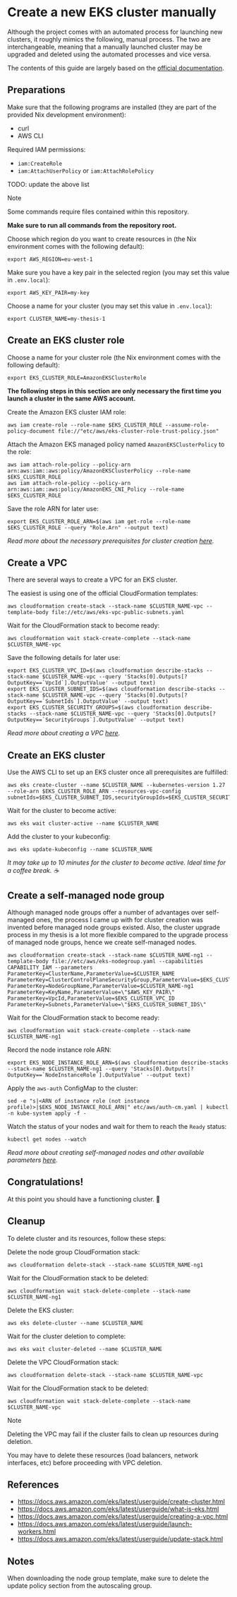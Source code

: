 # Create a new EKS cluster manually

Although the project comes with an automated process for launching new clusters,
it roughly mimics the following, manual process.
The two are interchangeable, meaning that a manually launched cluster may be
upgraded and deleted using the automated processes and vice versa.

The contents of this guide are largely based on the [official documentation](https://docs.aws.amazon.com/eks/latest/userguide/create-cluster.html).

## Preparations

Make sure that the following programs are installed (they are part of the provided Nix development environment):

- curl
- AWS CLI

Required IAM permissions:

- `iam:CreateRole`
- `iam:AttachUserPolicy` or `iam:AttachRolePolicy`

TODO: update the above list

> [!NOTE]
> Some commands require files contained within this repository.
>
> **Make sure to run all commands from the repository root.**

Choose which region do you want to create resources in (the Nix environment comes with the following default):

```shell
export AWS_REGION=eu-west-1
```

Make sure you have a key pair in the selected region (you may set this value in `.env.local`):

```shell
export AWS_KEY_PAIR=my-key
```

Choose a name for your cluster (you may set this value in `.env.local`):

```shell
export CLUSTER_NAME=my-thesis-1
```

## Create an EKS cluster role

Choose a name for your cluster role (the Nix environment comes with the following default):

```shell
export EKS_CLUSTER_ROLE=AmazonEKSClusterRole
```

**The following steps in this section are only necessary the first time you launch a cluster in the same AWS account.**

Create the Amazon EKS cluster IAM role:

```shell
aws iam create-role --role-name $EKS_CLUSTER_ROLE --assume-role-policy-document file://"etc/aws/eks-cluster-role-trust-policy.json"
```

Attach the Amazon EKS managed policy named `AmazonEKSClusterPolicy` to the role:

```shell
aws iam attach-role-policy --policy-arn arn:aws:iam::aws:policy/AmazonEKSClusterPolicy --role-name $EKS_CLUSTER_ROLE
aws iam attach-role-policy --policy-arn arn:aws:iam::aws:policy/AmazonEKS_CNI_Policy --role-name $EKS_CLUSTER_ROLE
```

Save the role ARN for later use:

```shell
export EKS_CLUSTER_ROLE_ARN=$(aws iam get-role --role-name $EKS_CLUSTER_ROLE --query "Role.Arn" --output text)
```

_Read more about the necessary prerequisites for cluster creation [here](https://docs.aws.amazon.com/eks/latest/userguide/create-cluster.html#create-cluster-prerequisites)._

## Create a VPC

There are several ways to create a VPC for an EKS cluster.

The easiest is using one of the official CloudFormation templates:

```shell
aws cloudformation create-stack --stack-name $CLUSTER_NAME-vpc --template-body file://etc/aws/eks-vpc-public-subnets.yaml
```

Wait for the CloudFormation stack to become ready:

```shell
aws cloudformation wait stack-create-complete --stack-name $CLUSTER_NAME-vpc
```

Save the following details for later use:

```shell
export EKS_CLUSTER_VPC_ID=$(aws cloudformation describe-stacks --stack-name $CLUSTER_NAME-vpc --query 'Stacks[0].Outputs[?OutputKey==`VpcId`].OutputValue' --output text)
export EKS_CLUSTER_SUBNET_IDS=$(aws cloudformation describe-stacks --stack-name $CLUSTER_NAME-vpc --query 'Stacks[0].Outputs[?OutputKey==`SubnetIds`].OutputValue' --output text)
export EKS_CLUSTER_SECURITY_GROUPS=$(aws cloudformation describe-stacks --stack-name $CLUSTER_NAME-vpc --query 'Stacks[0].Outputs[?OutputKey==`SecurityGroups`].OutputValue' --output text)
```

_Read more about creating a VPC [here](https://docs.aws.amazon.com/eks/latest/userguide/creating-a-vpc.html)._

## Create an EKS cluster

Use the AWS CLI to set up an EKS cluster once all prerequisites are fulfilled:

```shell
aws eks create-cluster --name $CLUSTER_NAME --kubernetes-version 1.27 --role-arn $EKS_CLUSTER_ROLE_ARN --resources-vpc-config subnetIds=$EKS_CLUSTER_SUBNET_IDS,securityGroupIds=$EKS_CLUSTER_SECURITY_GROUPS
```

Wait for the cluster to become active:

```shell
aws eks wait cluster-active --name $CLUSTER_NAME
```

Add the cluster to your kubeconfig:

```shell
aws eks update-kubeconfig --name $CLUSTER_NAME
```

_It may take up to 10 minutes for the cluster to become active. Ideal time for a coffee break. ☕_

## Create a self-managed node group

Although managed node groups offer a number of advantages over self-managed ones,
the process I came up with for cluster creation was invented before managed node groups existed.
Also, the cluster upgrade process in my thesis is a lot more flexible compared to the upgrade process of managed node groups,
hence we create self-managed nodes.

```shell
aws cloudformation create-stack --stack-name $CLUSTER_NAME-ng1 --template-body file://etc/aws/eks-nodegroup.yaml --capabilities CAPABILITY_IAM --parameters ParameterKey=ClusterName,ParameterValue=$CLUSTER_NAME ParameterKey=ClusterControlPlaneSecurityGroup,ParameterValue=$EKS_CLUSTER_SECURITY_GROUPS ParameterKey=NodeGroupName,ParameterValue=$CLUSTER_NAME-ng1 ParameterKey=KeyName,ParameterValue=\"$AWS_KEY_PAIR\" ParameterKey=VpcId,ParameterValue=$EKS_CLUSTER_VPC_ID ParameterKey=Subnets,ParameterValue=\"$EKS_CLUSTER_SUBNET_IDS\"
```

Wait for the CloudFormation stack to become ready:

```shell
aws cloudformation wait stack-create-complete --stack-name $CLUSTER_NAME-ng1
```

Record the node instance role ARN:

```shell
export EKS_NODE_INSTANCE_ROLE_ARN=$(aws cloudformation describe-stacks --stack-name $CLUSTER_NAME-ng1 --query 'Stacks[0].Outputs[?OutputKey==`NodeInstanceRole`].OutputValue' --output text)
```

Apply the `aws-auth` ConfigMap to the cluster:

```shell
sed -e "s|<ARN of instance role (not instance profile)>|$EKS_NODE_INSTANCE_ROLE_ARN|" etc/aws/auth-cm.yaml | kubectl -n kube-system apply -f -
```

Watch the status of your nodes and wait for them to reach the `Ready` status:

```shell
kubectl get nodes --watch
```

_Read more about creating self-managed nodes and other available parameters [here](https://docs.aws.amazon.com/eks/latest/userguide/launch-workers.html)._

## Congratulations!

At this point you should have a functioning cluster. 🎉

## Cleanup

To delete cluster and its resources, follow these steps:

Delete the node group CloudFormation stack:

```shell
aws cloudformation delete-stack --stack-name $CLUSTER_NAME-ng1
```

Wait for the CloudFormation stack to be deleted:

```shell
aws cloudformation wait stack-delete-complete --stack-name $CLUSTER_NAME-ng1
```

Delete the EKS cluster:

```shell
aws eks delete-cluster --name $CLUSTER_NAME
```

Wait for the cluster deletion to complete:

```shell
aws eks wait cluster-deleted --name $CLUSTER_NAME
```

Delete the VPC CloudFormation stack:

```shell
aws cloudformation delete-stack --stack-name $CLUSTER_NAME-vpc
```

Wait for the CloudFormation stack to be deleted:

```shell
aws cloudformation wait stack-delete-complete --stack-name $CLUSTER_NAME-vpc
```

> [!NOTE]
> Deleting the VPC may fail if the cluster fails to clean up resources during deletion.
>
> You may have to delete these resources (load balancers, network interfaces, etc)
> before proceeding with VPC deletion.

## References

- https://docs.aws.amazon.com/eks/latest/userguide/create-cluster.html
- https://docs.aws.amazon.com/eks/latest/userguide/what-is-eks.html
- https://docs.aws.amazon.com/eks/latest/userguide/creating-a-vpc.html
- https://docs.aws.amazon.com/eks/latest/userguide/launch-workers.html
- https://docs.aws.amazon.com/eks/latest/userguide/update-stack.html

## Notes

When downloading the node group template, make sure to delete the update policy section from the autoscaling group.
